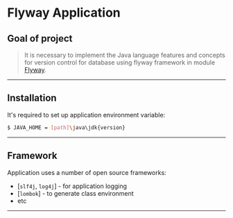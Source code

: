 #                        Flyway Application

Goal of project
---------------

> It is necessary to implement the Java language features and concepts
 for version control for database using flyway framework in module [Flyway][link].
***

Installation
------------

It's required to set up application environment variable:
```sh
$ JAVA_HOME = [path]\java\jdk{version}
```
***

Framework
---------

Application uses a number of open source frameworks:
* [`slf4j`, `log4j`] - for application logging
* [`lombok`] - to generate class environment
* etc
***

[link]: <https://flywaydb.org/>
